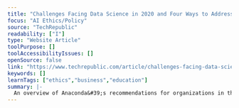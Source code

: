 ```yaml
---
title: "Challenges Facing Data Science in 2020 and Four Ways to Address Them"
focus: "AI Ethics/Policy"
source: "TechRepublic"
readability: ["I"]
type: "Website Article"
toolPurpose: []
toolAccessibilityIssues: []
openSource: false
link: "https://www.techrepublic.com/article/challenges-facing-data-science-in-2020-and-four-ways-to-address-them/"
keywords: []
learnTags: ["ethics","business","education"]
summary: |-
  An overview of Anaconda&#39;s recommendations for organizations in their _2020 State of Data Science_ report.
---
```


